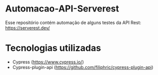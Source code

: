# Automacao-API-Serverest
Esse repositório contém automação de alguns testes da API Rest: https://serverest.dev/

# Tecnologias utilizadas
- Cypress (https://www.cypress.io/)
- Cypress-plugin-api (https://github.com/filiphric/cypress-plugin-api)
